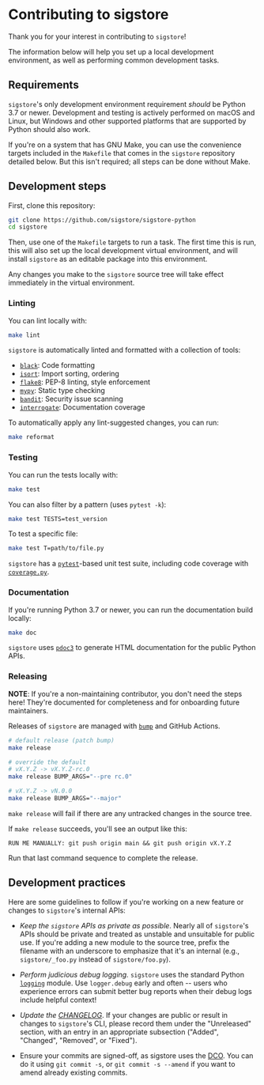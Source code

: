 Contributing to sigstore
========================

Thank you for your interest in contributing to `sigstore`!

The information below will help you set up a local development environment,
as well as performing common development tasks.

## Requirements

`sigstore`'s only development environment requirement *should* be Python 3.7
or newer. Development and testing is actively performed on macOS and Linux,
but Windows and other supported platforms that are supported by Python
should also work.

If you're on a system that has GNU Make, you can use the convenience targets
included in the `Makefile` that comes in the `sigstore` repository detailed
below. But this isn't required; all steps can be done without Make.

## Development steps

First, clone this repository:

```bash
git clone https://github.com/sigstore/sigstore-python
cd sigstore
```

Then, use one of the `Makefile` targets to run a task. The first time this is
run, this will also set up the local development virtual environment, and will
install `sigstore` as an editable package into this environment.

Any changes you make to the `sigstore` source tree will take effect
immediately in the virtual environment.

### Linting

You can lint locally with:

```bash
make lint
```

`sigstore` is automatically linted and formatted with a collection of tools:

* [`black`](https://github.com/psf/black): Code formatting
* [`isort`](https://github.com/PyCQA/isort): Import sorting, ordering
* [`flake8`](https://flake8.pycqa.org/en/latest/): PEP-8 linting, style enforcement
* [`mypy`](https://mypy.readthedocs.io/en/stable/): Static type checking
* [`bandit`](https://github.com/PyCQA/bandit): Security issue scanning
* [`interrogate`](https://interrogate.readthedocs.io/en/latest/): Documentation coverage


To automatically apply any lint-suggested changes, you can run:

```bash
make reformat
```

### Testing

You can run the tests locally with:

```bash
make test
```

You can also filter by a pattern (uses `pytest -k`):

```bash
make test TESTS=test_version
```

To test a specific file:

```bash
make test T=path/to/file.py
```

`sigstore` has a [`pytest`](https://docs.pytest.org/)-based unit test suite,
including code coverage with [`coverage.py`](https://coverage.readthedocs.io/).

### Documentation

If you're running Python 3.7 or newer, you can run the documentation build locally:

```bash
make doc
```

`sigstore` uses [`pdoc3`](https://github.com/pdoc3/pdoc) to generate HTML documentation for
the public Python APIs.

### Releasing

**NOTE**: If you're a non-maintaining contributor, you don't need the steps
here! They're documented for completeness and for onboarding future maintainers.

Releases of `sigstore` are managed with [`bump`](https://github.com/di/bump)
and GitHub Actions.

```bash
# default release (patch bump)
make release

# override the default
# vX.Y.Z -> vX.Y.Z-rc.0
make release BUMP_ARGS="--pre rc.0"

# vX.Y.Z -> vN.0.0
make release BUMP_ARGS="--major"
```

`make release` will fail if there are any untracked changes in the source tree.

If `make release` succeeds, you'll see an output like this:

```
RUN ME MANUALLY: git push origin main && git push origin vX.Y.Z
```

Run that last command sequence to complete the release.

## Development practices

Here are some guidelines to follow if you're working on a new feature or changes to
`sigstore`'s internal APIs:

* *Keep the `sigstore` APIs as private as possible*. Nearly all of `sigstore`'s
APIs should be private and treated as unstable and unsuitable for public use.
If you're adding a new module to the source tree, prefix the filename with an underscore to
emphasize that it's an internal (e.g., `sigstore/_foo.py` instead of `sigstore/foo.py`).

* *Perform judicious debug logging.* `sigstore` uses the standard Python
[`logging`](https://docs.python.org/3/library/logging.html) module. Use
`logger.debug` early and often -- users who experience errors can submit better
bug reports when their debug logs include helpful context!

* *Update the [CHANGELOG](./CHANGELOG.md)*. If your changes are public or result
in changes to `sigstore`'s CLI, please record them under the "Unreleased" section,
with an entry in an appropriate subsection ("Added", "Changed", "Removed", or "Fixed").

* Ensure your commits are signed-off, as sigstore uses the [DCO](https://en.wikipedia.org/wiki/Developer_Certificate_of_Origin). 
You can do it using `git commit -s`, or `git commit -s --amend` if you want to amend already existing commits.